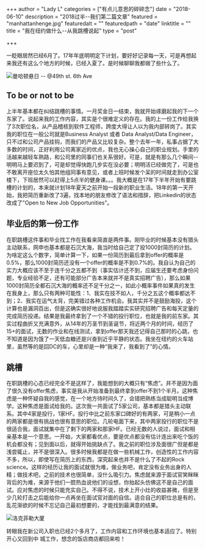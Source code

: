 +++
author = "Lady L"
categories = ["有点儿意思的碎碎念"]
date = "2018-06-10"
description = "2018过半--我们第二篇文章"
featured = "manhattanhenge.jpg"
featuredalt = ""
featuredpath = "date"
linktitle = ""
title = "我在纽约做什么--从我跳槽说起"
type = "post"

+++

一眨眼居然已经6月了。17年年底明明定下计划，要好好记录每一天，可是再想起来我还有这么个地方的时候，已经入夏了。是时候聊聊我都做了些什么了。

![曼哈顿悬日 -- @49th st. 6th Ave](http://southeads.com/img/2018/06/Manhattanhenge.jpg)

## To be or not to be

上半年基本都在纠结跳槽的事情。一月奖金日一结束，我就开始琢磨起我的下一个东家了。说起来我的工作内容，其实是个很难定义的存在。我的上一份工作给我换了3次职位名，从产品稽核到软件工程师，跨度大得让人以为我内部转岗了。其实我的职位在一般公司就是Business Analyst 或者 Data Analyst/Data Engineer，只不过和公司产品挂钩，而我们的产品又比较复杂。整个去年一年，私事占据了大多数的时间，正好利用公司离家近的优点，我也无心操心自己的职业规划。手里的活越来越轻车熟路，和公司里的同事们也关系很好。可是，就是有那么几个瞬间--明明马上要迟到了，可是却觉得快跑几步实在没必要；明明活已经做完了，可是也不敢离开座位太久怕其他组同事有意见，或者上班时候发个呆的时间就走到办公室楼下，下班居然可以赶得上5点半的健身课。。。我大概是在17年下半年开始有要跳槽的计划的，本来就计划18年夏天之前开始一段新的职业生活。18年的第一天开始，我把简历重新改了3遍，找本地的朋友修改了语法和措辞，把Linkedin的状态改成了"Open to New Job Opportunities"。

## 毕业后的第一份工作

在职跳槽这件事和毕业找工作在我看来简直是两件事。刚毕业的时候基本没有猎头主动联系，网申也基本都是石沉大海，我当时给自己定了投1000封简历的计划。为啥定这么个数字，简单计算一下，如果一份简历到最后拿到offer的概率是0.5%，那么1000封简历还没有一个offer的概率是不到0.7%的。我自认为自己的实力大概应该不至于连千分之五都不到（事实估计还不到，应届生还要考虑身份问题，专业经验不足，还有可能部分广告本来就并不是真实招聘广告），那么如果1000封简历全都石沉大海的概率还不足千分之一，如此小概率事件如果真的发生在我身上，那么只有两种可能性：1、我实在技不如人，千分之五这个概率都达不到；2、我实在运气太背，完美错过各种工作机会。我其实并不是鼓励海投，这个计算也是漏洞百出，但是这确实很好地说服我踏踏实实研究招聘广告和每天定量的完成简历投递。结果是我最终拿到了一个不错的投行职位，也就是我的前东家。其实过程曲折又充满意外，从14年的万圣节到圣诞节，将近两个月的时间，经历了15+的面试，无数的作业和在线测试，拿到offer那天我还记得自己那时的心跳，也不知道是因为饿了一天低血糖还是兴奋到近乎平静的状态。我坐在纽约的火车站里，虽然等的是回DC的车，心里却是一种“我来了，我看到了”的心情。

## 跳槽

在职跳槽的心态已经完全不是这样了，我能想到的大概只有“焦虑”。并不是因为面了很久没有offer焦虑，事实是我从开始准备到最终拿到offer不到1个半月。这种焦虑是一种怀疑自我的感觉，在一个地方待时间久了，会错把熟练当成聪明当成博学。这种焦虑是面试给我的。这次我一共面试了5家公司，基本都是猎头主动联系。其中4家是投行，1家HF。投行中比之前东家口碑好的有两家，可是稍小一点的两家都是很有挑战也很有意思的职位。几轮电面下来，其中两家投行的职位不是很适合我，面试就集中在了剩下的两家和那家HF。已经无数的人说过，面试和相亲基本是一个意思。一开始，大家都看优点，要是优点都没有估计连出来吃个饭的机会都没有；见到面以后，就得开始挑缺点了。我之前的职位涉及面很广但是都是浅尝辄止，并不是很深入。很多时候我都是在做一些机械工作，创造性的工作内容不多，所以，即使写在简历上的东西，深究起来也并不是什么了不起的Rock science。这样的经历让我的面试就很为难，做业务吧，肯定没有业务出身的人精；做技术吧，之前的技术也很简单，没什么吸引力。焦虑就来源于面试官笑眯眯背后的为难，来源于他们一腔热血说他们的设想，你抬起头仿佛这不是自己的面试。应对焦虑的时候只能充实自己。不得不说，技术上开小灶的收益甚微，但是至少几轮打击之后能给你一点再坐在面试官对面的自信。适合自己的职位总是有的，乱花渐欲的时候不忘记自己最初想要的，才能找到最满意的结果。

![洛克菲勒大厦](http://southeads.com/img/2018/06/Rockfeller.jpg)

转眼我在新公司入职也已经2个多月了，工作内容和工作环境也基本适应了。特别开心又回到中 城工作，想念的饭店商店都回来啦！
